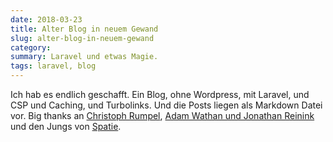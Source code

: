 ```yaml
---
date: 2018-03-23
title: Alter Blog in neuem Gewand
slug: alter-blog-in-neuem-gewand
category:
summary: Laravel und etwas Magie.
tags: laravel, blog
---
```

Ich hab es endlich geschafft. Ein Blog, ohne Wordpress, mit Laravel, und CSP und Caching, und Turbolinks. Und die Posts liegen als Markdown Datei vor. Big thanks an [Christoph Rumpel](https://www.christoph-rumpel.com), [Adam Wathan und Jonathan Reinink](https://tailwindcss.com) und den Jungs von [Spatie](https://spatie.be).
